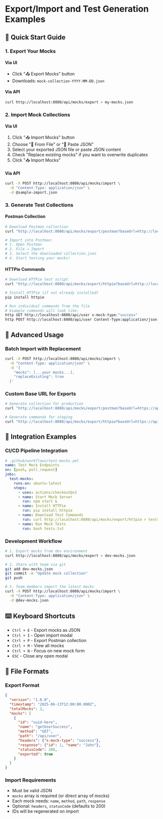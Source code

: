 # Export/Import and Test Generation Examples

## 🚀 Quick Start Guide

### 1. Export Your Mocks

#### Via UI
- Click "📤 Export Mocks" button
- Downloads: `mock-collection-YYYY-MM-DD.json`

#### Via API
```bash
curl http://localhost:8080/api/mocks/export > my-mocks.json
```

### 2. Import Mock Collections

#### Via UI
1. Click "📥 Import Mocks" button
2. Choose "📁 From File" or "📝 Paste JSON"
3. Select your exported JSON file or paste JSON content
4. Check "Replace existing mocks" if you want to overwrite duplicates
5. Click "📥 Import Mocks"

#### Via API
```bash
curl -X POST http://localhost:8080/api/mocks/import \
  -H "Content-Type: application/json" \
  -d @sample-import.json
```

### 3. Generate Test Collections

#### Postman Collection
```bash
# Download Postman collection
curl "http://localhost:8080/api/mocks/export/postman?baseUrl=http://localhost:8080" > collection.json

# Import into Postman:
# 1. Open Postman
# 2. File → Import
# 3. Select the downloaded collection.json
# 4. Start testing your mocks!
```

#### HTTPie Commands
```bash
# Download HTTPie test script
curl "http://localhost:8080/api/mocks/export/httpie?baseUrl=http://localhost:8080" > test-commands.txt

# Install HTTPie (if not already installed)
pip install httpie

# Run individual commands from the file
# Example commands will look like:
http GET http://localhost:8080/api/user x-mock-type:"success"
http POST http://localhost:8080/api/user Content-Type:application/json name="John Doe"
```

## 🎯 Advanced Usage

### Batch Import with Replacement
```bash
curl -X POST http://localhost:8080/api/mocks/import \
  -H "Content-Type: application/json" \
  -d '{
    "mocks": [...your mocks...],
    "replaceExisting": true
  }'
```

### Custom Base URL for Exports
```bash
# Generate collection for production
curl "http://localhost:8080/api/mocks/export/postman?baseUrl=https://api.production.com" > prod-collection.json

# Generate commands for staging
curl "http://localhost:8080/api/mocks/export/httpie?baseUrl=https://api.staging.com" > staging-tests.txt
```

## 🔧 Integration Examples

### CI/CD Pipeline Integration
```yaml
# .github/workflows/test-mocks.yml
name: Test Mock Endpoints
on: [push, pull_request]
jobs:
  test-mocks:
    runs-on: ubuntu-latest
    steps:
      - uses: actions/checkout@v2
      - name: Start Mock Server
        run: npm start &
      - name: Install HTTPie
        run: pip install httpie
      - name: Download Test Commands
        run: curl http://localhost:8080/api/mocks/export/httpie > tests.txt
      - name: Run Mock Tests
        run: bash tests.txt
```

### Development Workflow
```bash
# 1. Export mocks from dev environment
curl http://localhost:8080/api/mocks/export > dev-mocks.json

# 2. Share with team via git
git add dev-mocks.json
git commit -m "Update mock collection"
git push

# 3. Team members import the latest mocks
curl -X POST http://localhost:8080/api/mocks/import \
  -H "Content-Type: application/json" \
  -d @dev-mocks.json
```

## ⌨️ Keyboard Shortcuts

- `Ctrl + E` - Export mocks as JSON
- `Ctrl + I` - Open import modal  
- `Ctrl + P` - Export Postman collection
- `Ctrl + M` - View all mocks
- `Ctrl + N` - Focus on new mock form
- `ESC` - Close any open modal

## 📁 File Formats

### Export Format
```json
{
  "version": "1.0.0",
  "timestamp": "2025-06-13T12:00:00.000Z",
  "totalMocks": 2,
  "mocks": [
    {
      "id": "uuid-here",
      "name": "getUserSuccess",
      "method": "GET", 
      "path": "/api/user",
      "headers": {"x-mock-type": "success"},
      "response": {"id": 1, "name": "John"},
      "statusCode": 200,
      "exported": true
    }
  ]
}
```

### Import Requirements
- Must be valid JSON
- `mocks` array is required (or direct array of mocks)
- Each mock needs: `name`, `method`, `path`, `response`
- Optional: `headers`, `statusCode` (defaults to 200)
- IDs will be regenerated on import
